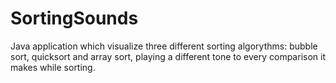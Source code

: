 # SortingSounds
Java application which visualize three different sorting algorythms: bubble sort, quicksort and array sort, playing a different tone to every comparison it makes while sorting.
